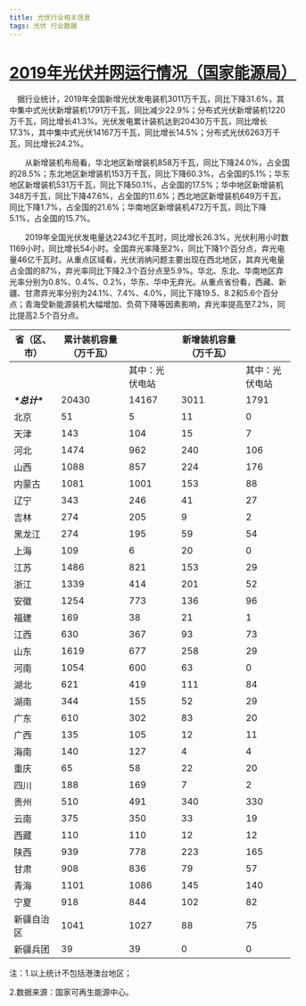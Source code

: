 ```yaml
---
title: 光伏行业相关信息
tags: 光伏 行业数据
---
```


# [2019年光伏并网运行情况（国家能源局）](http://www.nea.gov.cn/2020-02/28/c_138827923.htm)
　据行业统计，2019年全国新增光伏发电装机3011万千瓦，同比下降31.6%，其中集中式光伏新增装机1791万千瓦，同比减少22.9%；分布式光伏新增装机1220万千瓦，同比增长41.3%。光伏发电累计装机达到20430万千瓦，同比增长17.3%，其中集中式光伏14167万千瓦，同比增长14.5%；分布式光伏6263万千瓦，同比增长24.2%。

　　从新增装机布局看，华北地区新增装机858万千瓦，同比下降24.0%，占全国的28.5%；东北地区新增装机153万千瓦，同比下降60.3%，占全国的5.1%；华东地区新增装机531万千瓦，同比下降50.1%，占全国的17.5%；华中地区新增装机348万千瓦，同比下降47.6%，占全国的11.6%；西北地区新增装机649万千瓦，同比下降1.7%，占全国的21.6%；华南地区新增装机472万千瓦，同比下降5.1%，占全国的15.7%。

　　2019年全国光伏发电量达2243亿千瓦时，同比增长26.3%，光伏利用小时数1169小时，同比增长54小时。全国弃光率降至2%，同比下降1个百分点，弃光电量46亿千瓦时。从重点区域看，光伏消纳问题主要出现在西北地区，其弃光电量占全国的87%，弃光率同比下降2.3个百分点至5.9%。华北、东北、华南地区弃光率分别为0.8%、0.4%、0.2%，华东、华中无弃光。从重点省份看，西藏、新疆、甘肃弃光率分别为24.1%、7.4%、4.0%，同比下降19.5、8.2和5.6个百分点；青海受新能源装机大幅增加、负荷下降等因素影响，弃光率提高至7.2%，同比提高2.5个百分点。

| 省（区、市）   | 累计装机容量（万千瓦） |                | 新增装机容量（万千瓦） |                |
| -------------- | ---------------------- | -------------- | ---------------------- | -------------- |
|                |                        | 其中：光伏电站 |                        | 其中：光伏电站 |
| ***\*总计\**** | 20430                  | 14167          | 3011                   | 1791           |
| 北京           | 51                     | 5              | 11                     | 0              |
| 天津           | 143                    | 104            | 15                     | 7              |
| 河北           | 1474                   | 962            | 240                    | 106            |
| 山西           | 1088                   | 857            | 224                    | 176            |
| 内蒙古         | 1081                   | 1001           | 153                    | 88             |
| 辽宁           | 343                    | 246            | 41                     | 27             |
| 吉林           | 274                    | 205            | 9                      | 2              |
| 黑龙江         | 274                    | 195            | 59                     | 54             |
| 上海           | 109                    | 6              | 20                     | 0              |
| 江苏           | 1486                   | 821            | 153                    | 29             |
| 浙江           | 1339                   | 414            | 201                    | 52             |
| 安徽           | 1254                   | 773            | 136                    | 96             |
| 福建           | 169                    | 38             | 21                     | 1              |
| 江西           | 630                    | 367            | 93                     | 73             |
| 山东           | 1619                   | 677            | 258                    | 29             |
| 河南           | 1054                   | 600            | 63                     | 0              |
| 湖北           | 621                    | 419            | 111                    | 84             |
| 湖南           | 344                    | 155            | 52                     | 29             |
| 广东           | 610                    | 302            | 83                     | 20             |
| 广西           | 135                    | 105            | 12                     | 11             |
| 海南           | 140                    | 127            | 4                      | 4              |
| 重庆           | 65                     | 58             | 22                     | 20             |
| 四川           | 188                    | 169            | 7                      | 2              |
| 贵州           | 510                    | 491            | 340                    | 330            |
| 云南           | 375                    | 350            | 33                     | 19             |
| 西藏           | 110                    | 110            | 12                     | 12             |
| 陕西           | 939                    | 778            | 223                    | 165            |
| 甘肃           | 908                    | 836            | 79                     | 57             |
| 青海           | 1101                   | 1086           | 145                    | 140            |
| 宁夏           | 918                    | 844            | 102                    | 82             |
| 新疆自治区     | 1041                   | 1027           | 88                     | 75             |
| 新疆兵团       | 39                     | 39             | 0                      | 0              |



注：1.以上统计不包括港澳台地区；

2.数据来源：国家可再生能源中心。
